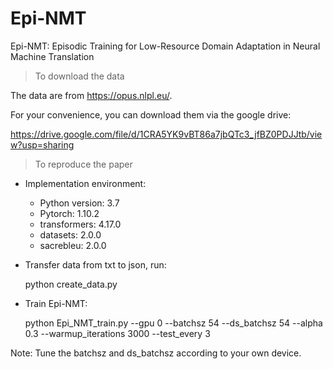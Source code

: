 # Epi-NMT
Epi-NMT: Episodic Training for Low-Resource Domain Adaptation in Neural Machine Translation

> To download the data

The data are from https://opus.nlpl.eu/. 

For your convenience, you can download them via the google drive: 

https://drive.google.com/file/d/1CRA5YK9vBT86a7jbQTc3_jfBZ0PDJJtb/view?usp=sharing

> To reproduce the paper

  - Implementation environment: 
    - Python version: 3.7
    - Pytorch: 1.10.2
    - transformers: 4.17.0
    - datasets: 2.0.0
    - sacrebleu: 2.0.0

  - Transfer data from txt to json, run:
  
      python create_data.py 
      
  - Train Epi-NMT:
  
      python Epi_NMT_train.py --gpu 0 --batchsz 54 --ds_batchsz 54 --alpha 0.3 --warmup_iterations 3000 --test_every 3
      
  Note: Tune the batchsz and ds_batchsz according to your own device.
    
